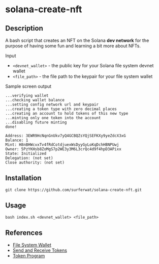 # solana-create-nft
## Description
A bash script that creates an NFT on the Solana **dev network** for the purpose of having some 
fun and learning a bit more about NFTs.

Input
* `<devnet_wallet>` - the public key for your Solana file system devnet wallet
* `<file_path>` - the file path to the keypair for your file system wallet

Sample screen output
```
...verifying wallet
...checking wallet balance
...setting config network url and keypair
...creating a token type with zero decimal places
...creating an account to hold tokens of this new type
...minting only one token into the account
...disabling future minting
done!

Address: 3EWR9HcNqnGnUkv7yQ4GCBQZsYQjSEFKXy9yeZdcX3xG
Balance: 1
Mint: H8nBHWcvxTv4fRdCotdjuexWsDyyGyLoKqDchHBNPUwj
Owner: 5PzYKHsb8ZoMgS7p2WE3y3M6L3crQc4d9f4hpD3APixx
State: Initialized
Delegation: (not set)
Close authority: (not set)
```

## Installation
```
git clone https://github.com/surferwat/solana-create-nft.git
```
## Usage
```
bash index.sh <devnet_wallet> <file_path>
```
## References
* [File System Wallet](https://docs.solana.com/wallet-guide/file-system-wallet)
* [Send and Receive Tokens](https://docs.solana.com/cli/transfer-tokens)
* [Token Program](https://spl.solana.com/token)
